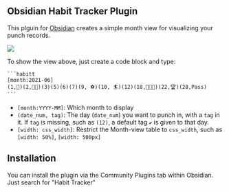 ## Obsidian Habit Tracker Plugin

This plguin for [Obsidian](https://obsidian.md/) creates a simple month view for visualizing your punch records.

![](screemshot.png)

To show the view above, just create a code block and type:

~~~
```habitt
[month:2021-06]
(1,💮)(2,💮💮)(3)(5)(6)(7)(9, ⚽)(10, 🏄)(12)(18,💮💮💮)(22,🏆)(28,Pass) 
```
~~~

* `[month:YYYY-MM]`: Which month to display
* `(date_num, tag)`: The day (`date_num`) you want to punch in, with a `tag` in it. If `tag` is missing, such as `(12)`, a default tag `✔️` is given to that day.
* `[width: css_width]`: Restrict the Month-view table to `css_width`, such as `[width: 50%]`, `[width: 500px]`

## Installation

You can install the plugin via the Community Plugins tab within Obsidian. Just search for "Habit Tracker"

